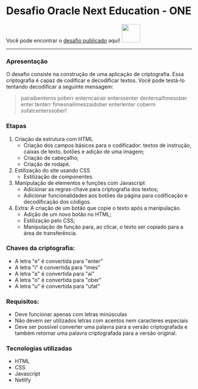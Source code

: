 # Desafio Oracle Next Education - ONE
  
Você pode encontrar o [desafio publicado](https://nacaru-one.netlify.app/) aqui! <img src=https://media0.giphy.com/media/v1.Y2lkPTc5MGI3NjExdHJ0M2MzM3ZiamlyNzl2aTQ5MDQyd25iOXNwY2RxOHE3NWl3cDJkYiZlcD12MV9pbnRlcm5hbF9naWZfYnlfaWQmY3Q9cw/1yjLtavDnVGaMUdL43/giphy.gif width="50"/>

---
### Apresentação
O desafio consiste na construção de uma aplicação de criptografia. Essa criptografia é capaz de codificar e decodificar textos.
Você pode testá-lo tentando decodificar a seguinte mensagem:
> pairaibenterns poberr enterncairair enterssenter dentersaifimesober enter tenterr fimesnailimeszaidober enterlenter coberm sufatcenterssober!

### Etapas
1. Criação da estrutura com HTML
   - Criação dos campos básicos para o codificador: textos de instrução, caixas de texto, botões e adição de uma imagem;
   - Criação de cabeçalho;
   - Criação de rodapé.
2. Estilização do site usando CSS
   - Estilização de componentes.
3. Manipulação de elementos e funções com Javascript
   - Adicionar as regras-chave para criptografia dos textos;
   - Adicionar funcionalidades aos botões da página para codificação e decodificação dos códigos.
4. Extra: A criação de um botão que copie o texto após a manipulação.
   - Adição de um novo botão no HTML;
   - Estilização pelo CSS;
   - Manipulação de função para, ao clicar, o texto ser copiado para a área de transferência.

### Chaves da criptografia:
- A letra "e" é convertida para "enter"
- A letra "i" é convertida para "imes"
- A letra "a" é convertida para "ai"
- A letra "o" é convertida para "ober"
- A letra "u" é convertida para "ufat"

### Requisitos:
- Deve funcionar apenas com letras minúsculas
- Não devem ser utilizados letras com acentos nem caracteres especiais
- Deve ser possível converter uma palavra para a versão criptografada e também retornar uma palavra criptografada para a versão original.
   
### Tecnologias utilizadas
- HTML
- CSS
- Javascript
- Netlify
